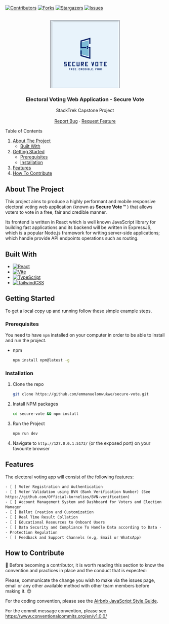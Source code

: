 [![Contributors][contributors-shield]][contributors-url]
[![Forks][forks-shield]][forks-url]
[![Stargazers][stars-shield]][stars-url]
[![Issues][issues-shield]][issues-url]

<!-- PROJECT LOGO -->
<br />
<div align="center"> 
  <img src="./client/public/banner-and-logo.png" alt="Logo">

  <h3 align="center">Electoral Voting Web Application - Secure Vote</h3>
  <p align="center">
    StackTrek Capstone Project
    <br />
    <!-- <a href="https://recipe-page-eta.vercel.app/"><strong>See Live Version »</strong></a> -->
    <!-- <br /> -->
    <br />
    <!-- <a href="https://recipe-page-eta.vercel.app/">View Demo</a> -->
    <!-- · -->
    <a href="https://github.com/emmanuelonwukwe/secure-vote/issues">Report Bug</a>
    ·
    <a href="https://github.com/emmanuelonwukwe/secure-vote/issues">Request Feature</a>
  </p>
</div>

<!-- TABLE OF CONTENTS -->
<p>Table of Contents</p>
<ol>
<li>
    <a href="#about-the-project">About The Project</a>
    <ul>
    <li><a href="#built-with">Built With</a></li>
    </ul>
</li>
<li>
    <a href="#getting-started">Getting Started</a>
    <ul>
    <li><a href="#prerequisites">Prerequisites</a></li>
    <li><a href="#installation">Installation</a></li>
    </ul>
</li>
<li><a href="#features">Features</a></li>
<li>
    <a href="#how-to-contribute">How To Contribute</a>
    <!-- <ul>
    <li><a href="#expectations-for-contributors">Expectations for Contributors</a></li>
    </ul> -->
</li>
<!-- <li><a href="#screenshots">Screenshots</a></li> -->

</ol>

<!-- ABOUT THE PROJECT -->

## About The Project

<!-- ![secure-vote](/screenshots/largest-screen.png) -->

This project aims to produce a highly performant and mobile responsive electoral voting web application (known as **Secure Vote &trade;** ) that allows voters to vote in a free, fair and credible manner.

Its frontend is written in React which is well known JavaScript library for building fast applications and its backend will be written in ExpressJS, which is a popular Node.js framework for writing server-side applications; which handle provide API endpoints operations such as routing.

## Built With

- [![React][React.js]][React-url]
- [![Vite][Vite]][Vite-url]
- [![TypeScript][TypeScript]][TypeScript-url]
- [![TailwindCSS][TailwindCss]][TailwindCSS-url]

<!-- GETTING STARTED -->

## Getting Started

To get a local copy up and running follow these simple example steps.

### Prerequisites

You need to have `npm` installed on your computer in order to be able to install and run the project.

- npm
  ```sh
  npm install npm@latest -g
  ```

### Installation

1. Clone the repo
   ```sh
   git clone https://github.com/emmanuelonwukwe/secure-vote.git
   ```
2. Install NPM packages
   ```sh
   cd secure-vote && npm install
   ```
3. Run the Project
   ```sh
   npm run dev
   ```
4. Navigate to `http://127.0.0.1:5173/` (or the exposed port) on your favourite browser

## Features

The electoral voting app will consist of the following features:

```[tasklist]
- [ ] Voter Registration and Authentication
- [ ] Voter Validation using BVN (Bank Verification Number) (See https://github.com/Official-kornelios/BVN-verification)
- [ ] Account Management System and Dashboard for Voters and Election Manager
- [ ] Ballot Creation and Customization
- [ ] Real Time Result Collation
- [ ] Educational Resources to Onboard Users
- [ ] Data Security and Compliance To Handle Data according to Data - - Protection Regulation
- [ ] Feedback and Support Channels (e.g, Email or WhatsApp)
```

## How to Contribute

🚀 Before becoming a contributor, it is worth reading this section to know the convention and practices in place and the conduct that is expected:

Please, communicate the change you wish to make via the issues page, email or any other available method with other team members before making it. 😊

For the coding convention, please see the <a href="https://github.com/airbnb/javascript" target="_blank">Airbnb JavaScript Style Guide</a>.

For the commit message convention, please see https://www.conventionalcommits.org/en/v1.0.0/

[contributors-shield]: https://img.shields.io/github/contributors/emmanuelonwukwe/secure-vote.svg?style=for-the-badge
[contributors-url]: https://github.com/emmanuelonwukwe/secure-vote/graphs/contributors
[forks-shield]: https://img.shields.io/github/forks/emmanuelonwukwe/secure-vote.svg?style=for-the-badge
[forks-url]: https://github.com/emmanuelonwukwe/secure-vote/network/members
[stars-shield]: https://img.shields.io/github/stars/emmanuelonwukwe/secure-vote.svg?style=for-the-badge
[stars-url]: https://github.com/emmanuelonwukwe/secure-vote/stargazers
[issues-shield]: https://img.shields.io/github/issues/emmanuelonwukwe/secure-vote.svg?style=for-the-badge
[issues-url]: https://github.com/emmanuelonwukwe/secure-vote/issues
[React.js]: https://img.shields.io/badge/React-20232A?style=for-the-badge&logo=react&logoColor=61DAFB
[React-url]: https://reactjs.org/
[Vite]: https://img.shields.io/badge/vite-%23646CFF.svg?style=for-the-badge&logo=vite&logoColor=white
[Vite-url]: https://vitejs.dev/
[TypeScript]: https://img.shields.io/badge/typescript-%23007ACC.svg?style=for-the-badge&logo=typescript&logoColor=white
[TypeScript-url]: https://www.typescriptlang.org/
[TailwindCSS]: https://img.shields.io/badge/tailwindcss-%2338BDF8.svg?style=for-the-badge&logo=tailwind-css&logoColor=white
[TailwindCSS-url]: https://tailwindcss.com/
